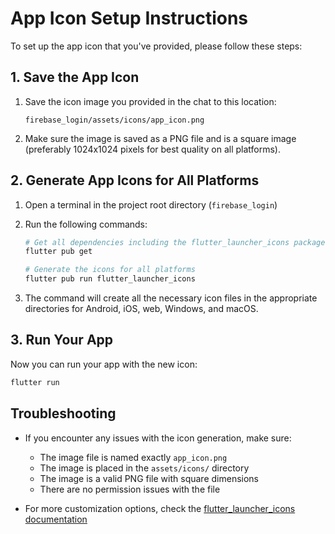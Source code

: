 # App Icon Setup Instructions

To set up the app icon that you've provided, please follow these steps:

## 1. Save the App Icon

1. Save the icon image you provided in the chat to this location:
   ```
   firebase_login/assets/icons/app_icon.png
   ```

2. Make sure the image is saved as a PNG file and is a square image (preferably 1024x1024 pixels for best quality on all platforms).

## 2. Generate App Icons for All Platforms

1. Open a terminal in the project root directory (`firebase_login`)

2. Run the following commands:

   ```bash
   # Get all dependencies including the flutter_launcher_icons package
   flutter pub get
   
   # Generate the icons for all platforms
   flutter pub run flutter_launcher_icons
   ```

3. The command will create all the necessary icon files in the appropriate directories for Android, iOS, web, Windows, and macOS.

## 3. Run Your App

Now you can run your app with the new icon:

```bash
flutter run
```

## Troubleshooting

- If you encounter any issues with the icon generation, make sure:
  - The image file is named exactly `app_icon.png`
  - The image is placed in the `assets/icons/` directory
  - The image is a valid PNG file with square dimensions
  - There are no permission issues with the file

- For more customization options, check the [flutter_launcher_icons documentation](https://pub.dev/packages/flutter_launcher_icons) 